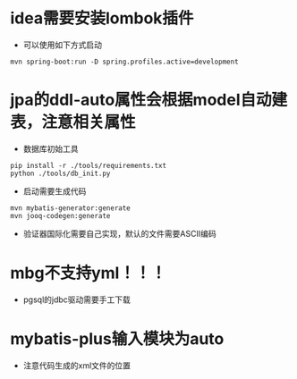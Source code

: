 # idea需要安装lombok插件

- 可以使用如下方式启动
```
mvn spring-boot:run -D spring.profiles.active=development
```

# jpa的ddl-auto属性会根据model自动建表，注意相关属性

- 数据库初始工具
```
pip install -r ./tools/requirements.txt
python ./tools/db_init.py
```

- 启动需要生成代码
```
mvn mybatis-generator:generate
mvn jooq-codegen:generate
```

- 验证器国际化需要自己实现，默认的文件需要ASCII编码

# mbg不支持yml！！！
- pgsql的jdbc驱动需要手工下载

# mybatis-plus输入模块为auto
- 注意代码生成的xml文件的位置